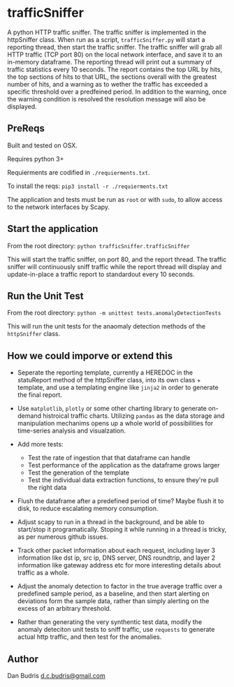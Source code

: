 # trafficSniffer
A python HTTP traffic sniffer. The traffic sniffer is implemented in the httpSniffer class.  When run as a script, `trafficSniffer.py` will start a reporting thread, then start the traffic sniffer.  The traffic sniffer will grab all HTTP traffic (TCP port 80) on the local network interface, and save it to an in-memory dataframe.  The reporting thread will print out a summary of traffic statistics every 10 seconds.  The report contains the top URL by hits, the top sections of hits to that URL, the sections overall with the greatest number of hits, and a warning as to wether the traffic has exceeded a specific threshold over a predfeined period.  In addition to the warning, once the warning condition is resolved the resolution message will also be displayed.  

## PreReqs
Built and tested on OSX.

Requires python 3+

Requierments are codified in `./requierments.txt`.

To install the reqs:
`pip3 install -r ./requierments.txt`

The application and tests must be run as `root` or with `sudo`, to allow access to the network interfaces by Scapy.

## Start the application
From the root directory: `python trafficSniffer.trafficSniffer`

This will start the traffic sniffer, on port 80, and the report thread.  The traffic sniffer will continuously sniff traffic while the report thread will display and update-in-place a traffic report to standardout every 10 seconds.

## Run the Unit Test
From the root directory: `python -m unittest tests.anomalyDetectionTests`

This will run the unit tests for the anaomaly detection methods of the `httpSniffer` class.  

## How we could imporve or extend this
- Seperate the reporting template, currently a HEREDOC in the statuReport method of the httpSniffer class, into its own class + template, and use a templating engine like `jinja2` in order to generate the final report.  

- Use `matplotlib`, `plotly` or some other charting library to generate on-demand histroical traffic charts.  Utilizing `pandas` as the data storage and manipulation mechanims opens up a whole world of possibilities for time-series analysis and visualzation.

- Add more tests:
  - Test the rate of ingestion that that dataframe can handle
  - Test performance of the application as the dataframe grows larger
  - Test the generation of the template
  - Test the individual data extraction functions, to ensure they're pull the right data
  
- Flush the dataframe after a predefined period of time?  Maybe flush it to disk, to reduce escalating memory consumption.

- Adjust scapy to run in a thread in the background, and be able to start/stop it programatically.  Stoping it while running in a thread is tricky, as per numerous github issues.

- Track other packet information about each request, including layer 3 information like dst ip, src ip, DNS server, DNS roundtrip, and layer 2 information like gateway address etc for more interesting details about traffic as a whole.

- Adjust the anomaly detection to factor in the true average traffic over a predefined sample period, as a baseline, and then start alerting on deviations form the sample data, rather than simply alerting on the excess of an arbitrary threshold.   

- Rather than generating the very synthentic test data, modify the anomaly deteciton unit tests to sniff traffic, use `requests` to generate actual http traffic, and then test for the anomalies.

## Author
Dan Budris <d.c.budris@gmail.com>
